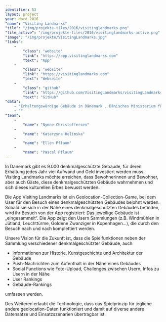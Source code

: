 ```yaml
---
identifier: 53
layout: project
year: Nord 2016
"name": "Visiting Landmarks"
"tile": "/img/projekte-tiles/2016/visitinglandmarks.png"
"tile_active": "/img/projekte-tiles/2016/visitinglandmarks-active.png"
"image": "/img/projekte/VisitingLandmarks.jpg"
"links":
    -
        "class": "website"
        "link": "https://app.visitinglandmarks.com"
        "text": "App"
    -
        "class": "website"
        "link": "https://visitinglandmarks.com"
        "text": "Webseite"
    -
        "class": "github"
        "link": "https://github.com/VisitingLandmarks/visitingLandmarks"
        "text": "GitHub"
"data":
    - "Erhaltungswürdige Gebäude in Dänemark , Dänisches Ministerium für Schlösser und Kulturangelegenheiten"
    - ""
"team":
    -
        "name": "Nynne Christoffersen"
    -
        "name": "Katarzyna Helinska"
    -
        "name": "Ellen Pflaum"
    -
        "name": "Pascal Pflaum"
---
```

In Dänemark gibt es 9.000 denkmalgeschützte Gebäude, für deren Erhaltung jedes Jahr viel Aufwand und Geld investiert werden muss. Visiting Landmarks möchte erreichen, dass Bewohnerinnen und Bewohner, aber auch Gäste, diese denkmalgeschützten Gebäude wahrnehmen und sich dieses kulturellen Erbes bewusst werden.

Die App Visiting Landmarks ist ein Geolocation-Collection-Game, bei dem User für den Besuch eines denkmalgeschützten Gebäudes belohnt werden. Sobald sie sich in der Nähe eines denkmalgeschützten Gebäudes befinden, wird ihr Besuch von der App registriert: Das jeweilige Gebäude ist „eingesammelt“. Die App zeigt den Usern Sammlungen (z.B. Windmühlen in Jütland, Leuchttürme, Goldene Zwanziger in Kopenhagen…), die durch den Besuch nach und nach komplettiert werden.

Unsere Vision für die Zukunft ist, dass die Spielfunktionen neben der Sammlung verschiedener denkmalgeschützter Gebäude, auch

- Informationen zur Historie, Kunstgeschichte und Architektur der Gebäude
- Push-Nachrichten zum Aufenthalt in der Nähe eines Gebäudes
- Social Functions wie Foto-Upload, Challenges zwischen Usern, Infos zu Usern in der Nähe
- User Rankings
- Gebäude-Rankings

umfassen werden.

Des Weiteren erlaubt die Technologie, dass das Spielprinzip für jegliche andere geolocation-Daten funktioniert und damit auf diverse andere Datensätze und Einsatzszenarien übertragbar ist.
